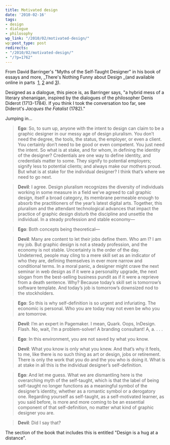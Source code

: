 ```yaml
---
title: Motivated design
date: '2010-02-16'
tags:
- design
- dialogue
- philosophy
wp_link: "/2010/02/motivated-design/"
wp:post_type: post
redirects:
- "/2010/02/motivated-design/"
- "/?p=1762"
---
```


From David Barringer's "Myths of the Self-Taught Designer" in his book of essays and more, _There's Nothing Funny about Design _(and available online in parts  [1](http://www.aiga.org/content.cfm/myths-of-the-self-taught-designer-the-first-conversation-between), [2](http://www.aiga.org/content.cfm/myths-of-the-self-taught-designer-the-second-conversation-betwee) and [3](http://www.aiga.org/content.cfm/myths-of-the-self-taught-designer-the-third-conversation-between)).

Designed as a dialogue, this piece is, as Barringer says, "a hybrid mess of a literary shenanigan, inspired by the dialogues of the philosopher Denis Diderot (1713-1784). If you think I took the conversation too far, see Diderot's _Jacques the Fatalist_ (1782)."

Jumping in...

> **Ego**: So, to sum up, anyone with the intent to design can claim to be a graphic designer in our messy age of design pluralism. You don’t need the degree, the tools, the status, the employer, or even a client. You certainly don’t need to be good or even competent. You just need the intent. So what is at stake, and for whom, in defining the identity of the designer? Credentials are one way to define identity, and credentials matter to some. They signify to potential employers; signify less to potential clients; and always make our mothers proud. But what is at stake for the individual designer? I think that’s where we need to go next.

>

> **Devil**: I agree. Design pluralism recognizes the diversity of individuals working in some measure in a field we’ve agreed to call graphic design, itself a broad category, its membrane permeable enough to absorb the practitioners of the year’s latest digital arts. Together, this pluralism and the attendant technological advances that impact the practice of graphic design disturb the discipline and unsettle the individual. In a steady profession and stable economy—

>

> **Ego**: Both concepts being theoretical— 

>

> **Devil**: Many are content to let their jobs define them. Who am I? I am my job. But graphic design is not a steady profession, and the economy is not stable. Uncertainty is the order of the day. Undeterred, people may cling to a mere skill set as an indicator of who they are, defining themselves in ever more narrow and conditional terms. In a moral panic, a designer might crave the next seminar in web design as if it were a personality upgrade, the next slogan from the best-selling business pundit as if it were a reprieve from a death sentence. Why? Because today’s skill set is tomorrow’s software template. And today’s job is tomorrow’s downsized nod to the stockholders. 

>

> **Ego**: So this is why self-definition is so urgent and infuriating. The economic is personal. Who you are today may not even be who you are tomorrow. 

>

> **Devil**: I’m an expert in Pagemaker. I mean, Quark. Oops, InDesign. Flash. No, wait, I’m a problem-solver! A branding consultant! A, a. . . . 

>

> **Ego**: In this environment, you are not saved by what you know. 

>

> **Devil**: What you know is only what you knew. And that’s why it feels, to me, like there is no such thing as art or design, jobs or retirement. There is only the work that you do and the you who is doing it. What is at stake in all this is the individual designer’s self-definition. 

>

> **Ego**: And let me guess. What we are dismantling here is the overarching myth of the self-taught, which is that the label of being self-taught no longer functions as a meaningful symbol of the designer’s identity, whether as a romantic symbol or a derogatory one. Regarding yourself as self-taught, as a self-motivated learner, as you said before, is more and more coming to be an essential component of that self-definition, no matter what kind of graphic designer you are. 

>

> **Devil**: Did I say that?

The section of the book that includes this is entitled "Design is a hug at a distance".
